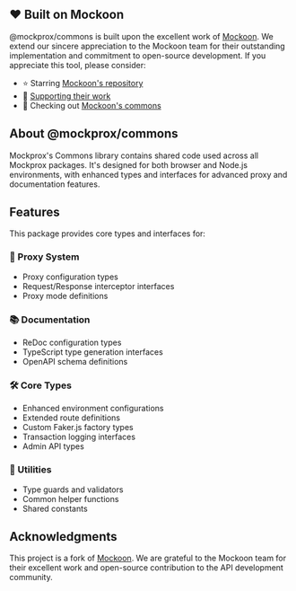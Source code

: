 ## ❤️ Built on Mockoon

@mockprox/commons is built upon the excellent work of [Mockoon](https://mockoon.com). We extend our sincere appreciation to the Mockoon team for their outstanding implementation and commitment to open-source development. If you appreciate this tool, please consider:

- ⭐ Starring [Mockoon's repository](https://github.com/mockoon/mockoon)
- 💝 [Supporting their work](https://github.com/sponsors/mockoon)
- 🌟 Checking out [Mockoon's commons](https://github.com/mockoon/mockoon/tree/main/packages/commons)

## About @mockprox/commons

Mockprox's Commons library contains shared code used across all Mockprox packages. It's designed for both browser and Node.js environments, with enhanced types and interfaces for advanced proxy and documentation features.

## Features

This package provides core types and interfaces for:

### 🔄 Proxy System
- Proxy configuration types
- Request/Response interceptor interfaces
- Proxy mode definitions

### 📚 Documentation
- ReDoc configuration types
- TypeScript type generation interfaces
- OpenAPI schema definitions

### 🛠 Core Types
- Enhanced environment configurations
- Extended route definitions
- Custom Faker.js factory types
- Transaction logging interfaces
- Admin API types

### 🔧 Utilities
- Type guards and validators
- Common helper functions
- Shared constants


## Acknowledgments

This project is a fork of [Mockoon](https://mockoon.com). We are grateful to the Mockoon team for their excellent work and open-source contribution to the API development community.
